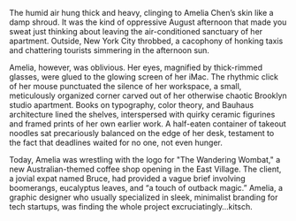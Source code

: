 The humid air hung thick and heavy, clinging to Amelia Chen’s skin like a damp shroud. It was the kind of oppressive August afternoon that made you sweat just thinking about leaving the air-conditioned sanctuary of her apartment. Outside, New York City throbbed, a cacophony of honking taxis and chattering tourists simmering in the afternoon sun.

Amelia, however, was oblivious. Her eyes, magnified by thick-rimmed glasses, were glued to the glowing screen of her iMac. The rhythmic click of her mouse punctuated the silence of her workspace, a small, meticulously organized corner carved out of her otherwise chaotic Brooklyn studio apartment. Books on typography, color theory, and Bauhaus architecture lined the shelves, interspersed with quirky ceramic figurines and framed prints of her own earlier work. A half-eaten container of takeout noodles sat precariously balanced on the edge of her desk, testament to the fact that deadlines waited for no one, not even hunger.

Today, Amelia was wrestling with the logo for "The Wandering Wombat," a new Australian-themed coffee shop opening in the East Village. The client, a jovial expat named Bruce, had provided a vague brief involving boomerangs, eucalyptus leaves, and “a touch of outback magic.” Amelia, a graphic designer who usually specialized in sleek, minimalist branding for tech startups, was finding the whole project excruciatingly…kitsch.
